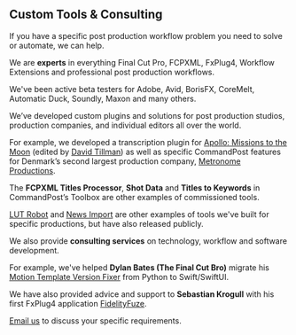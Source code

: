 ## Custom Tools & Consulting

If you have a specific post production workflow problem you need to solve or automate, we can help.

We are **experts** in everything Final Cut Pro, FCPXML, FxPlug4, Workflow Extensions and professional post production workflows.

We've been active beta testers for Adobe, Avid, BorisFX, CoreMelt, Automatic Duck, Soundly, Maxon and many others.

We’ve developed custom plugins and solutions for post production studios, production companies, and individual editors all over the world.

For example, we developed a transcription plugin for [Apollo: Missions to the Moon](https://www.imdb.com/title/tt9782756/) (edited by [David Tillman](https://twitter.com/davidtillman)) as well as specific CommandPost features for Denmark’s second largest production company, [Metronome Productions](https://web.archive.org/web/20220629061650/https://fcp.co/final-cut-pro/news/867-metronome-celebrate-a-documentary-series-cut-on-fcpx-with-a-birthday-cake).

The **FCPXML Titles Processor**, **Shot Data** and **Titles to Keywords** in CommandPost’s Toolbox are other examples of commissioned tools.

[LUT Robot](https://lutrobot.fcp.cafe) and [News Import](https://latenitefilms.github.io/NewsImport/) are other examples of tools we've built for specific productions, but have also released publicly.

We also provide **consulting services** on technology, workflow and software development.

For example, we've helped **Dylan Bates (The Final Cut Bro)** migrate his [Motion Template Version Fixer](#motion-template-version-fixer) from Python to Swift/SwiftUI.

We have also provided advice and support to **Sebastian Krogull** with his first FxPlug4 application [FidelityFuze](https://www.fidelityfuze.com).

[Email us](mailto:support@latenitefilms.com) to discuss your specific requirements.